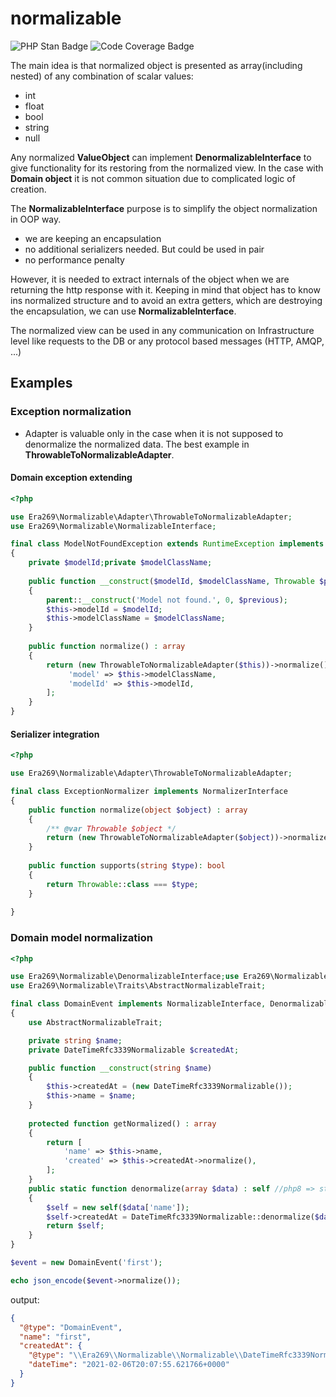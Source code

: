 # normalizable

![PHP Stan Badge](https://img.shields.io/badge/PHPStan-level%208-brightgreen.svg?style=flat">)
![Code Coverage Badge](./badge.svg)

The main idea is that normalized object is presented as array(including nested) of any combination of scalar values:

* int
* float
* bool
* string
* null

Any normalized **ValueObject** can implement **DenormalizableInterface** to give functionality for its restoring from
the normalized view. In the case with **Domain object** it is not common situation due to complicated logic of creation.

The **NormalizableInterface** purpose is to simplify the object normalization in OOP way.

* we are keeping an encapsulation
* no additional serializers needed. But could be used in pair
* no performance penalty

However, it is needed to extract internals of the object when we are returning the http response with it. Keeping in
mind that object has to know ins normalized structure and to avoid an extra getters, which are destroying the
encapsulation, we can use **NormalizableInterface**.

The normalized view can be used in any communication on Infrastructure level like requests to the DB or any protocol
based messages (HTTP, AMQP, ...)

## Examples

### Exception normalization

* Adapter is valuable only in the case when it is not supposed to denormalize the normalized data. The best example
  in **ThrowableToNormalizableAdapter**.

#### Domain exception extending

```php
<?php

use Era269\Normalizable\Adapter\ThrowableToNormalizableAdapter;
use Era269\Normalizable\NormalizableInterface;

final class ModelNotFoundException extends RuntimeException implements NormalizableInterface
{
    private $modelId;private $modelClassName;
    
    public function __construct($modelId, $modelClassName, Throwable $previous)
    {
        parent::__construct('Model not found.', 0, $previous);
        $this->modelId = $modelId;
        $this->modelClassName = $modelClassName;
    }
    
    public function normalize() : array
    {
        return (new ThrowableToNormalizableAdapter($this))->normalize() + [
             'model' => $this->modelClassName,
             'modelId' => $this->modelId,
        ];
    }
}

```

#### Serializer integration

```php
<?php

use Era269\Normalizable\Adapter\ThrowableToNormalizableAdapter;

final class ExceptionNormalizer implements NormalizerInterface
{    
    public function normalize(object $object) : array
    {
        /** @var Throwable $object */
        return (new ThrowableToNormalizableAdapter($object))->normalize();
    }
    
    public function supports(string $type): bool
    {
        return Throwable::class === $type;
    }
    
}

```

### Domain model normalization

```php
<?php

use Era269\Normalizable\DenormalizableInterface;use Era269\Normalizable\Normalizable\DateTimeRfc3339Normalizable;use Era269\Normalizable\NormalizableInterface;
use Era269\Normalizable\Traits\AbstractNormalizableTrait;

final class DomainEvent implements NormalizableInterface, DenormalizableInterface
{
    use AbstractNormalizableTrait;

    private string $name;
    private DateTimeRfc3339Normalizable $createdAt;

    public function __construct(string $name)
    {
        $this->createdAt = (new DateTimeRfc3339Normalizable());
        $this->name = $name;
    }
    
    protected function getNormalized() : array
    {
        return [
            'name' => $this->name,
            'created' => $this->createdAt->normalize(),
        ];
    }
    public static function denormalize(array $data) : self //php8 => static
    {
        $self = new self($data['name']);
        $self->createdAt = DateTimeRfc3339Normalizable::denormalize($data);
        return $self;
    }
}

$event = new DomainEvent('first');

echo json_encode($event->normalize());

```

output:

```json
{
  "@type": "DomainEvent",
  "name": "first",
  "createdAt": {
    "@type": "\\Era269\\Normalizable\\Normalizable\\DateTimeRfc3339Normalizable",
    "dateTime": "2021-02-06T20:07:55.621766+0000"
  }
}
```
